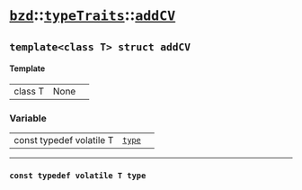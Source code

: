 # [`bzd`](../../../index.md)::[`typeTraits`](../../index.md)::[`addCV`](../index.md)

## `template<class T> struct addCV`

#### Template
||||
|---:|:---|:---|
|class T|None||
### Variable
||||
|---:|:---|:---|
|const typedef volatile T|[`type`](.)||
------
### `const typedef volatile T type`

